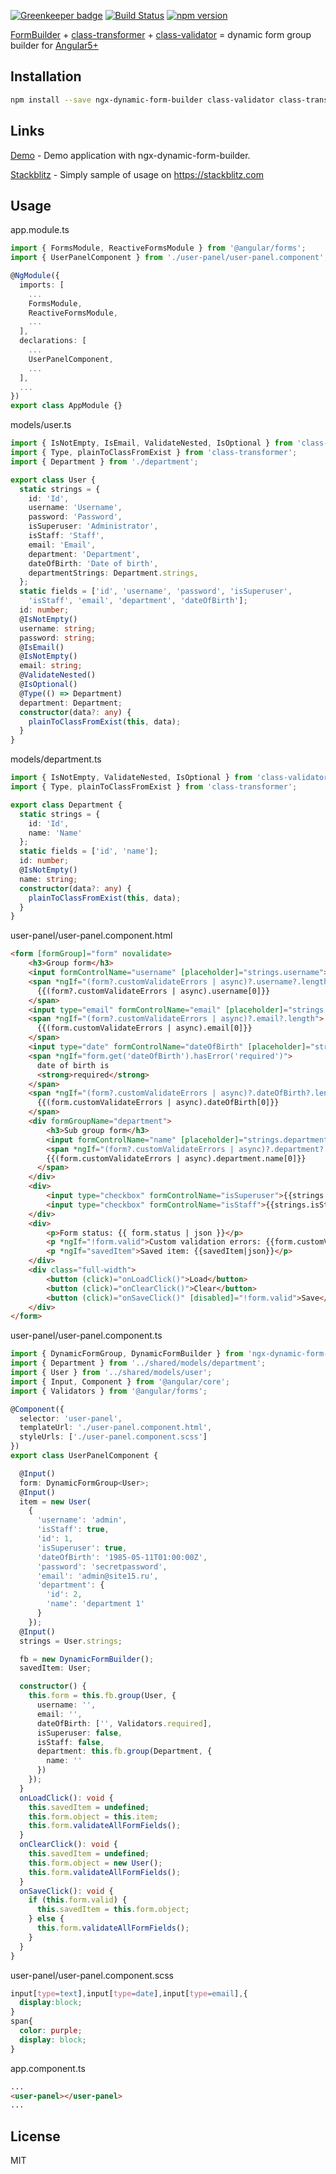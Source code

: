[![Greenkeeper badge](https://badges.greenkeeper.io/EndyKaufman/ngx-dynamic-form-builder.svg)](https://greenkeeper.io/)
[![Build Status](https://travis-ci.org/EndyKaufman/ngx-dynamic-form-builder.svg?branch=master)](https://travis-ci.org/EndyKaufman/ngx-dynamic-form-builder)
[![npm version](https://badge.fury.io/js/ngx-dynamic-form-builder.svg)](https://badge.fury.io/js/ngx-dynamic-form-builder)


[FormBuilder](https://angular.io/api/forms/FormBuilder) + [class-transformer](https://github.com/typestack/class-transformer) + [class-validator](https://github.com/typestack/class-validator) = dynamic form group builder for [Angular5+](https://angular.io)

## Installation

```bash
npm install --save ngx-dynamic-form-builder class-validator class-transformer
```

## Links

[Demo](https://endykaufman.github.io/ngx-dynamic-form-builder) - Demo application with ngx-dynamic-form-builder.

[Stackblitz](https://stackblitz.com/edit/ngx-repository) - Simply sample of usage on https://stackblitz.com

## Usage

app.module.ts
```ts 
import { FormsModule, ReactiveFormsModule } from '@angular/forms';
import { UserPanelComponent } from './user-panel/user-panel.component';

@NgModule({
  imports: [
    ...
    FormsModule,
    ReactiveFormsModule,
    ...
  ],
  declarations: [
    ...
    UserPanelComponent,
    ...
  ],
  ...
})
export class AppModule {}
```

models/user.ts
```ts 
import { IsNotEmpty, IsEmail, ValidateNested, IsOptional } from 'class-validator';
import { Type, plainToClassFromExist } from 'class-transformer';
import { Department } from './department';

export class User {
  static strings = {
    id: 'Id',
    username: 'Username',
    password: 'Password',
    isSuperuser: 'Administrator',
    isStaff: 'Staff',
    email: 'Email',
    department: 'Department',
    dateOfBirth: 'Date of birth',
    departmentStrings: Department.strings,
  };
  static fields = ['id', 'username', 'password', 'isSuperuser',
    'isStaff', 'email', 'department', 'dateOfBirth'];
  id: number;
  @IsNotEmpty()
  username: string;
  password: string;
  @IsEmail()
  @IsNotEmpty()
  email: string;
  @ValidateNested()
  @IsOptional()
  @Type(() => Department)
  department: Department;
  constructor(data?: any) {
    plainToClassFromExist(this, data);
  }
}
```

models/department.ts
```ts 
import { IsNotEmpty, ValidateNested, IsOptional } from 'class-validator';
import { Type, plainToClassFromExist } from 'class-transformer';

export class Department {
  static strings = {
    id: 'Id',
    name: 'Name'
  };
  static fields = ['id', 'name'];
  id: number;
  @IsNotEmpty()
  name: string;
  constructor(data?: any) {
    plainToClassFromExist(this, data);
  }
}

```

user-panel/user-panel.component.html
```html
<form [formGroup]="form" novalidate>
	<h3>Group form</h3>
	<input formControlName="username" [placeholder]="strings.username">
	<span *ngIf="(form?.customValidateErrors | async)?.username?.length">
      {{(form?.customValidateErrors | async).username[0]}}
    </span>
	<input type="email" formControlName="email" [placeholder]="strings.email">
	<span *ngIf="(form?.customValidateErrors | async)?.email?.length">
      {{(form.customValidateErrors | async).email[0]}}
    </span>
	<input type="date" formControlName="dateOfBirth" [placeholder]="strings.dateOfBirth">
	<span *ngIf="form.get('dateOfBirth').hasError('required')">
      date of birth is
      <strong>required</strong>
    </span>
	<span *ngIf="(form?.customValidateErrors | async)?.dateOfBirth?.length">
      {{(form.customValidateErrors | async).dateOfBirth[0]}}
    </span>
	<div formGroupName="department">
		<h3>Sub group form</h3>
		<input formControlName="name" [placeholder]="strings.department">
		<span *ngIf="(form?.customValidateErrors | async)?.department?.name?.length">
        {{(form.customValidateErrors | async).department.name[0]}}
      </span>
	</div>
	<div>
		<input type="checkbox" formControlName="isSuperuser">{{strings.isSuperuser}}
		<input type="checkbox" formControlName="isStaff">{{strings.isStaff}}
	</div>
	<div>
		<p>Form status: {{ form.status | json }}</p>
		<p *ngIf="!form.valid">Custom validation errors: {{form.customValidateErrors|async|json}}</p>
		<p *ngIf="savedItem">Saved item: {{savedItem|json}}</p>
	</div>
	<div class="full-width">
		<button (click)="onLoadClick()">Load</button>
		<button (click)="onClearClick()">Clear</button>
		<button (click)="onSaveClick()" [disabled]="!form.valid">Save</button>
	</div>
</form>
```

user-panel/user-panel.component.ts
```ts
import { DynamicFormGroup, DynamicFormBuilder } from 'ngx-dynamic-form-builder';
import { Department } from '../shared/models/department';
import { User } from '../shared/models/user';
import { Input, Component } from '@angular/core';
import { Validators } from '@angular/forms';

@Component({
  selector: 'user-panel',
  templateUrl: './user-panel.component.html',
  styleUrls: ['./user-panel.component.scss']
})
export class UserPanelComponent {

  @Input()
  form: DynamicFormGroup<User>;
  @Input()
  item = new User(
    {
      'username': 'admin',
      'isStaff': true,
      'id': 1,
      'isSuperuser': true,
      'dateOfBirth': '1985-05-11T01:00:00Z',
      'password': 'secretpassword',
      'email': 'admin@site15.ru',
      'department': {
        'id': 2,
        'name': 'department 1'
      }
    });
  @Input()
  strings = User.strings;

  fb = new DynamicFormBuilder();
  savedItem: User;

  constructor() {
    this.form = this.fb.group(User, {
      username: '',
      email: '',
      dateOfBirth: ['', Validators.required],
      isSuperuser: false,
      isStaff: false,
      department: this.fb.group(Department, {
        name: ''
      })
    });
  }
  onLoadClick(): void {
    this.savedItem = undefined;
    this.form.object = this.item;
    this.form.validateAllFormFields();
  }
  onClearClick(): void {
    this.savedItem = undefined;
    this.form.object = new User();
    this.form.validateAllFormFields();
  }
  onSaveClick(): void {
    if (this.form.valid) {
      this.savedItem = this.form.object;
    } else {
      this.form.validateAllFormFields();
    }
  }
}
```

user-panel/user-panel.component.scss
```css
input[type=text],input[type=date],input[type=email],{
  display:block;
}
span{
  color: purple;
  display: block;
}
```

app.component.ts
```html
...
<user-panel></user-panel>
...
```

## License

MIT